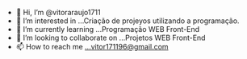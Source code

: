 - 👋 Hi, I’m @vitoraraujo1711
- 👀 I’m interested in ...Criação de projeyos utilizando a  programação.
- 🌱 I’m currently learning ...Programação WEB Front-End
- 💞️ I’m looking to collaborate on ...Projetos WEB Front-End
- 📫 How to reach me ...vitor171196@gmail.com

<!---
vitoraraujo1711/vitoraraujo1711 is a ✨ special ✨ repository because its `README.md` (this file) appears on your GitHub profile.
You can click the Preview link to take a look at your changes.
--->
